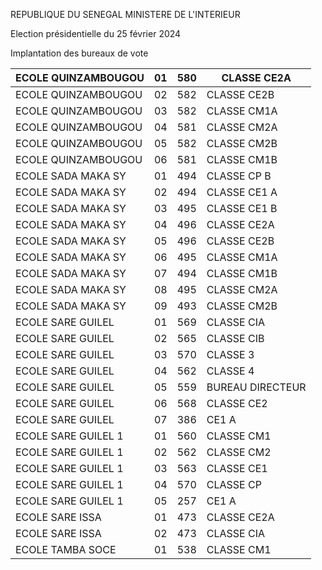 REPUBLIQUE DU SENEGAL MINISTERE DE L'INTERIEUR

Election présidentielle du 25 février 2024

Implantation des bureaux de vote

| ECOLE QUINZAMBOUGOU | 01 | 580 | CLASSE CE2A |
| - | - | - | - |
| ECOLE QUINZAMBOUGOU | 02 | 582 | CLASSE CE2B |
| ECOLE QUINZAMBOUGOU | 03 | 582 | CLASSE CM1A |
| ECOLE QUINZAMBOUGOU | 04 | 581 | CLASSE CM2A |
| ECOLE QUINZAMBOUGOU | 05 | 582 | CLASSE CM2B |
| ECOLE QUINZAMBOUGOU | 06 | 581 | CLASSE CM1B |
| ECOLE SADA MAKA SY | 01 | 494 | CLASSE CP B |
| ECOLE SADA MAKA SY | 02 | 494 | CLASSE CE1 A |
| ECOLE SADA MAKA SY | 03 | 495 | CLASSE CE1 B |
| ECOLE SADA MAKA SY | 04 | 496 | CLASSE CE2A |
| ECOLE SADA MAKA SY | 05 | 496 | CLASSE CE2B |
| ECOLE SADA MAKA SY | 06 | 495 | CLASSE CM1A |
| ECOLE SADA MAKA SY | 07 | 494 | CLASSE CM1B |
| ECOLE SADA MAKA SY | 08 | 495 | CLASSE CM2A |
| ECOLE SADA MAKA SY | 09 | 493 | CLASSE CM2B |
| ECOLE SARE GUILEL | 01 | 569 | CLASSE CIA |
| ECOLE SARE GUILEL | 02 | 565 | CLASSE CIB |
| ECOLE SARE GUILEL | 03 | 570 | CLASSE 3 |
| ECOLE SARE GUILEL | 04 | 562 | CLASSE 4 |
| ECOLE SARE GUILEL | 05 | 559 | BUREAU DIRECTEUR |
| ECOLE SARE GUILEL | 06 | 568 | CLASSE CE2 |
| ECOLE SARE GUILEL | 07 | 386 | CE1 A |
| ECOLE SARE GUILEL 1 | 01 | 560 | CLASSE CM1 |
| ECOLE SARE GUILEL 1 | 02 | 562 | CLASSE CM2 |
| ECOLE SARE GUILEL 1 | 03 | 563 | CLASSE CE1 |
| ECOLE SARE GUILEL 1 | 04 | 570 | CLASSE CP |
| ECOLE SARE GUILEL 1 | 05 | 257 | CE1 A |
| ECOLE SARE ISSA | 01 | 473 | CLASSE CE2A |
| ECOLE SARE ISSA | 02 | 473 | CLASSE CIA |
| ECOLE TAMBA SOCE | 01 | 538 | CLASSE CM1 |

<!-- PageNumber="16/16" -->
